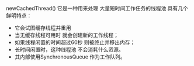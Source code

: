 ###
newCachedThread()
它是一种用来处理
大量短时间工作任务的线程池
具有几个鲜明特点：
+ 它会试图缓存线程并重用
+ 当无缓存线程可用时
就会创建新的工作线程；
+ 如果线程闲置的时间超过60秒
则被终止并移出内存；
+ 长时间闲置时，这种线程池
不会消耗什么资源。
+ 其内部使用SynchronousQueue
作为工作队列。 